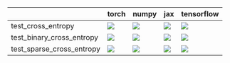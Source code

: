 |                           | torch                                                                                                                                                                                  | numpy                                                                                                                                                                                  | jax                                                                                                                                                                                    | tensorflow                                                                                                                                                                             |
|:--------------------------|:---------------------------------------------------------------------------------------------------------------------------------------------------------------------------------------|:---------------------------------------------------------------------------------------------------------------------------------------------------------------------------------------|:---------------------------------------------------------------------------------------------------------------------------------------------------------------------------------------|:---------------------------------------------------------------------------------------------------------------------------------------------------------------------------------------|
| test_cross_entropy        | <a href="https://github.com/unifyai/ivy/actions/runs/3941775742/jobs/6744611417" rel="noopener noreferrer" target="_blank"><img src=https://img.shields.io/badge/-success-success></a> | <a href="https://github.com/unifyai/ivy/actions/runs/3941775742/jobs/6744611417" rel="noopener noreferrer" target="_blank"><img src=https://img.shields.io/badge/-success-success></a> | <a href="https://github.com/unifyai/ivy/actions/runs/3941775742/jobs/6744611417" rel="noopener noreferrer" target="_blank"><img src=https://img.shields.io/badge/-success-success></a> | <a href="https://github.com/unifyai/ivy/actions/runs/3941775742/jobs/6744611417" rel="noopener noreferrer" target="_blank"><img src=https://img.shields.io/badge/-success-success></a> |
| test_binary_cross_entropy | <a href="https://github.com/unifyai/ivy/actions/runs/3941775742/jobs/6744611417" rel="noopener noreferrer" target="_blank"><img src=https://img.shields.io/badge/-success-success></a> | <a href="https://github.com/unifyai/ivy/actions/runs/3941775742/jobs/6744611417" rel="noopener noreferrer" target="_blank"><img src=https://img.shields.io/badge/-success-success></a> | <a href="https://github.com/unifyai/ivy/actions/runs/3941775742/jobs/6744611417" rel="noopener noreferrer" target="_blank"><img src=https://img.shields.io/badge/-success-success></a> | <a href="https://github.com/unifyai/ivy/actions/runs/3941775742/jobs/6744611417" rel="noopener noreferrer" target="_blank"><img src=https://img.shields.io/badge/-success-success></a> |
| test_sparse_cross_entropy | <a href="https://github.com/unifyai/ivy/actions/runs/3941775742/jobs/6744611417" rel="noopener noreferrer" target="_blank"><img src=https://img.shields.io/badge/-success-success></a> | <a href="https://github.com/unifyai/ivy/actions/runs/3941775742/jobs/6744611417" rel="noopener noreferrer" target="_blank"><img src=https://img.shields.io/badge/-success-success></a> | <a href="https://github.com/unifyai/ivy/actions/runs/3941775742/jobs/6744611417" rel="noopener noreferrer" target="_blank"><img src=https://img.shields.io/badge/-success-success></a> | <a href="https://github.com/unifyai/ivy/actions/runs/3941775742/jobs/6744611417" rel="noopener noreferrer" target="_blank"><img src=https://img.shields.io/badge/-success-success></a> |